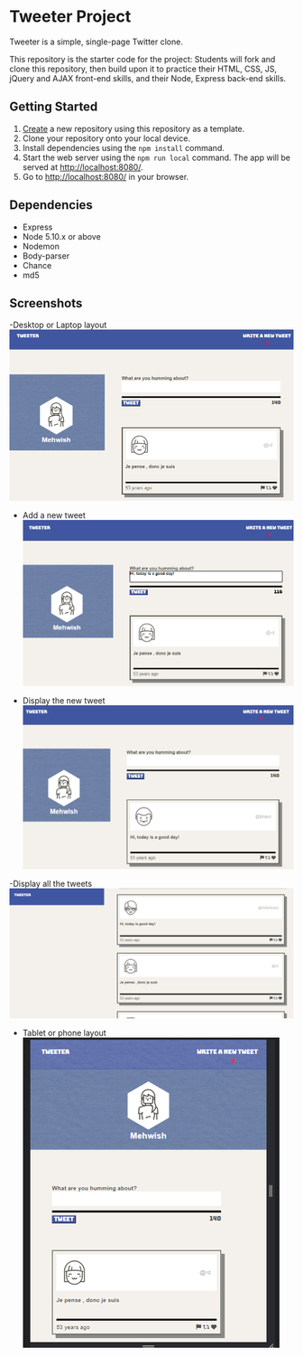# Tweeter Project

Tweeter is a simple, single-page Twitter clone.

This repository is the starter code for the project: Students will fork and clone this repository, then build upon it to practice their HTML, CSS, JS, jQuery and AJAX front-end skills, and their Node, Express back-end skills.

## Getting Started

1. [Create](https://docs.github.com/en/repositories/creating-and-managing-repositories/creating-a-repository-from-a-template) a new repository using this repository as a template.
2. Clone your repository onto your local device.
3. Install dependencies using the `npm install` command.
4. Start the web server using the `npm run local` command. The app will be served at <http://localhost:8080/>.
5. Go to <http://localhost:8080/> in your browser.

## Dependencies

- Express
- Node 5.10.x or above
- Nodemon
- Body-parser
- Chance
- md5

## Screenshots

-Desktop or Laptop layout
!["Screenshot of desktop laptop layout"](https://github.com/MehwishI/tweeter/blob/master/docs/desktop-laptop-layout.png)

- Add a new tweet
  !["Screenshot of add a tweet"](https://github.com/MehwishI/tweeter/blob/master/docs/add-tweet.png)

- Display the new tweet
  !["Screenshot of tweet added"](https://github.com/MehwishI/tweeter/blob/master/docs/tweet-added.png)

-Display all the tweets
!["Screenshot of tweets"](https://github.com/MehwishI/tweeter/blob/master/docs/tweets.png)

- Tablet or phone layout
  !["Screenshot of tablet or phone layout"](https://github.com/MehwishI/tweeter/blob/master/docs/tablet-phone-layout.png)

